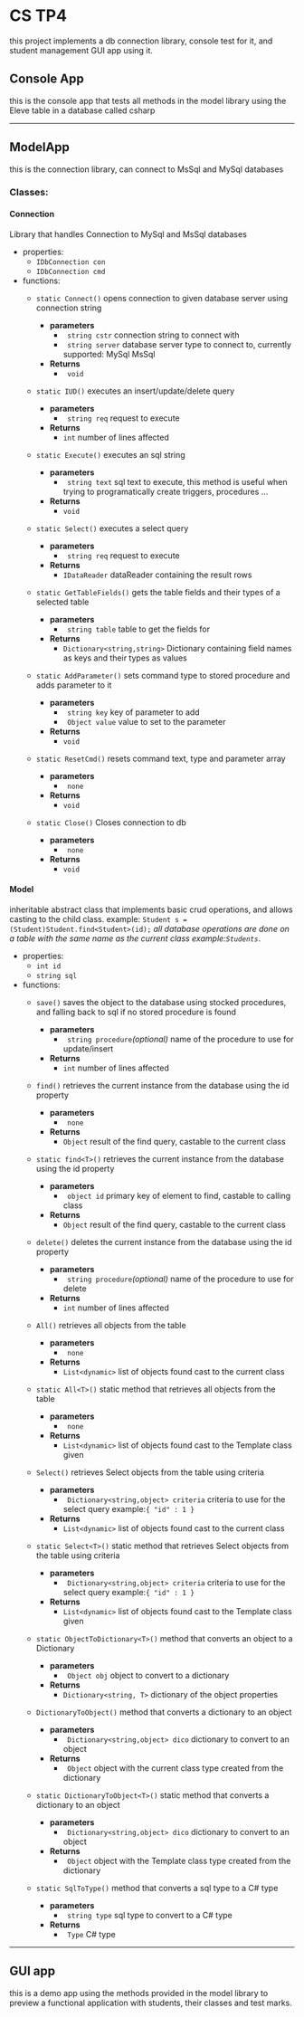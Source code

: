 # CS TP4
this project implements a db connection library, console test for it, and student management GUI app using it.

## Console App
this is the console app that tests all methods in the model library using the Eleve table in a database called csharp

---
 
## ModelApp
this is the connection library, can connect to MsSql and MySql databases

### Classes:
#### Connection 
Library that handles Connection to MySql and MsSql databases
  - properties:
    - `IDbConnection con`  
    - `IDbConnection cmd`
  - functions:
    - `static Connect()` opens connection to given database server using connection string
      - **parameters**
        - ` string cstr` connection string to connect with
        - ` string server` database server type to connect to, currently supported: MySql MsSql
      - **Returns**
        - ` void`
    
    
    - `static IUD()` executes an insert/update/delete query
      - **parameters**
        - ` string req` request to execute
      - **Returns**
        - `int` number of lines affected
     
     
    - `static Execute()` executes an sql string
      - **parameters**
        - ` string text` sql text to execute, this method is useful when trying to programatically create triggers, procedures ... 
      - **Returns**
        - `void`


    - `static Select()` executes a select query
      - **parameters**
        - ` string req` request to execute
      - **Returns**
        - `IDataReader` dataReader containing the result rows


    - `static GetTableFields()` gets the table fields and their types of a selected table
      - **parameters**
        - ` string table` table to get the fields for
      - **Returns**
        - `Dictionary<string,string>` Dictionary containing field names as keys and their types as values


    - `static AddParameter()` sets command type to stored procedure and adds parameter to it
      - **parameters**
        - ` string key` key of parameter to add 
        - ` Object value` value to set to the parameter
      - **Returns**
        - `void`

    - `static ResetCmd()` resets command text, type and parameter array
      - **parameters**
        - ` none`
      - **Returns**
        - `void`
    
    - `static Close()` Closes connection to db
      - **parameters**
        - ` none`
      - **Returns**
        - `void`


#### Model
inheritable abstract class that implements basic crud operations, and allows casting to the child class.
example: `Student s = (Student)Student.find<Student>(id);`
*all database operations are done on a table with the same name as the current class example:`Students`*.  
  - properties:
    - `int id`
    - `string sql`
  - functions:
    - `save()` saves the object to the database using stocked procedures, and falling back to sql if no stored procedure is found
      - **parameters**
        - ` string procedure`*(optional)* name of the procedure to use for update/insert
      - **Returns**
        - `int` number of lines affected
    
    
    - `find()` retrieves the current instance from the database using the id property
      - **parameters**
        - ` none`
      - **Returns**
        - `Object` result of the find query, castable to the current class
    - `static find<T>()` retrieves the current instance from the database using the id property
      - **parameters**
        - ` object id` primary key of element to find, castable to calling class 
      - **Returns**
        - `Object` result of the find query, castable to the current class


    - `delete()` deletes the current instance from the database using the id property
      - **parameters**
        - ` string procedure`*(optional)* name of the procedure to use for delete 
      - **Returns**
        - `int` number of lines affected


    - `All()` retrieves all objects from the table
      - **parameters**
        - ` none` 
      - **Returns**
        - `List<dynamic>` list of objects found cast to the current class


    - `static All<T>()` static method that retrieves all objects from the table
      - **parameters**
        - ` none` 
      - **Returns**
        - `List<dynamic>` list of objects found cast to the Template class given


    - `Select()` retrieves Select objects from the table using criteria
      - **parameters**
        - ` Dictionary<string,object> criteria` criteria to use for the select query example:`{ "id" : 1 }`
      - **Returns**
        - `List<dynamic>` list of objects found cast to the current class


    - `static Select<T>()` static method that retrieves Select objects from the table using criteria
      - **parameters**
        - ` Dictionary<string,object> criteria` criteria to use for the select query example:`{ "id" : 1 }`
      - **Returns**
        - `List<dynamic>` list of objects found cast to the Template class given
    
    - `static ObjectToDictionary<T>()` method that converts an object to a Dictionary
      - **parameters**
        - ` Object obj` object to convert to a dictionary
      - **Returns**
        - `Dictionary<string, T>` dictionary of the object properties


    - `DictionaryToObject()` method that converts a dictionary to an object
      - **parameters**
        - ` Dictionary<string,object> dico` dictionary to convert to an object
      - **Returns**
        - ` Object` object with the current class type created from the dictionary


    - `static DictionaryToObject<T>()` static method that converts a dictionary to an object
      - **parameters**
        - ` Dictionary<string,object> dico` dictionary to convert to an object
      - **Returns**
        - ` Object` object with the Template class type created from the dictionary

    - `static SqlToType()` method that converts a sql type to a C# type
      - **parameters**
        - ` string type` sql type to convert to a C# type
      - **Returns**
        - ` Type` C# type
---
## GUI app
this is a demo app using the methods provided in the model library to preview a functional application with students, their classes and test marks.
